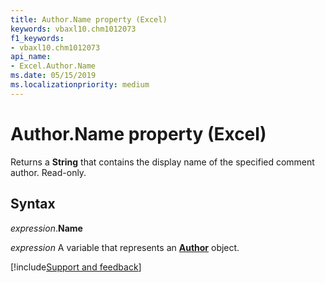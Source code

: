 ```yaml
---
title: Author.Name property (Excel)
keywords: vbaxl10.chm1012073
f1_keywords:
- vbaxl10.chm1012073
api_name:
- Excel.Author.Name
ms.date: 05/15/2019
ms.localizationpriority: medium
---
```



# Author.Name property (Excel)

Returns a **String** that contains the display name of the specified comment author. Read-only. 


## Syntax

_expression_.**Name**

_expression_ A variable that represents an **[Author](Excel.Author.md)** object.



[!include[Support and feedback](~/includes/feedback-boilerplate.md)]